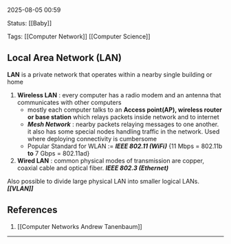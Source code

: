 2025-08-05 00:59

Status: [[Baby]] 

Tags: [[Computer Network]] [[Computer Science]]

## Local Area Network (LAN)

__LAN__ is a private network that operates within a nearby single building or home

1. __Wireless LAN__ : every computer has a radio modem and an antenna that communicates with other computers 
	- mostly each computer talks to an __Access point(AP), wireless router or base station__ which relays packets inside network and to internet
	- ___Mesh Network___ : nearby packets relaying messages to one another. it also has some special nodes handling traffic in the network. Used where deploying connectivity is cumbersome
	- Popular Standard for WLAN := ___IEEE 802.11 (WiFi)___ {11 Mbps = 802.11b __to__ 7 Gbps = 802.11ad} 
2. __Wired LAN__ : common physical modes of transmission are copper, coaxial cable and optical fiber. ___IEEE 802.3 (Ethernet)___ 

Also possible to divide large physical LAN into smaller logical LANs. ___[[VLAN]]___ 
## References

1. [[Computer Networks Andrew Tanenbaum]]


---

